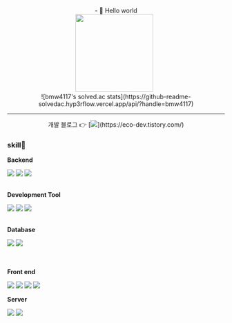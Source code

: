 

<!--
**EconomyLIM/EconomyLIM** is a ✨ _special_ ✨ repository because its `README.md` (this file) appears on your GitHub profile.

Here are some ideas to get you started:

- 🔭 I’m currently working on ...
- 🌱 I’m currently learning ...
- 👯 I’m looking to collaborate on ...
- 🤔 I’m looking for help with ...
- 💬 Ask me about ...
- 📫 How to reach me: ...
- 😄 Pronouns: ...
- ⚡ Fun fact: ...
![header](https://capsule-render.vercel.app/api?type=rounded&color=timeGradient&text=Welcome%20to%20EconomyLim's%20GitHub%20👋&animation=twinkling&fontSize=40&fontAlignY=50&fontAlign=50&height=180)
-->

<div align="center">
 <br/>
 - 🌱 Hello world
 <br/>
  <img height="180em" src="https://github-readme-stats.vercel.app/api?username=EconomyLIM&show_icons=true&include_all_commits=true"> &nbsp;
 <br/>
  ![bmw4117's solved.ac stats](https://github-readme-solvedac.hyp3rflow.vercel.app/api/?handle=bmw4117)
<hr>
개발 블로그 👉 [<img src="https://img.shields.io/badge/tistory-000000?style=for-the-badge&logo=tistory&logoColor=white">](https://eco-dev.tistory.com/) 
</div>

### <strong>skill🌱</strong> 
<p><strong>Backend</strong></p>
<div>
   <img src="https://img.shields.io/badge/Java-007396?style=for-the-badge&logo=Java&logoColor=white"> 
  <img src="https://img.shields.io/badge/Spring-6DB33F?style=for-the-badge&logo=Spring&logoColor=white">
  <img src="https://img.shields.io/badge/springboot-6DB33F?style=for-the-badge&logo=springboot&logoColor=white">
</div> <br>
<p><strong>Development Tool</strong></p>
<div>
 <img src="https://img.shields.io/badge/Eclipse IDE-2C2255?style=for-the-badge&logo=Eclipse IDE&logoColor=white">
  <img src="https://img.shields.io/badge/Visual Studio Code-007ACC?style=for-the-badge&logo=Visual Studio Code&logoColor=white">
   <img src="https://img.shields.io/badge/IntelliJ IDEA-000000?style=for-the-badge&logo=IntelliJ IDEA&logoColor=white">
</div> <br>
<p><strong>Database</strong></p>
<div>
    <img src="https://img.shields.io/badge/MySQL-4479A1?style=for-the-badge&logo=MySQL&logoColor=white"> 
    <img src="https://img.shields.io/badge/oracle-F80000?style=for-the-badge&logo=oracle&logoColor=white"> 
</div> 
<br/>
<br/>
<p><strong>Front end</strong></p>
<div>
    <img src="https://img.shields.io/badge/html5-E34F26?style=flat-square&logo=html5&logoColor=white"> 
    <img src="https://img.shields.io/badge/css-1572B6?style=flat-square&logo=css3&logoColor=white"> 
    <img src="https://img.shields.io/badge/javascript-F7DF1E?style=flat-square&logo=javascript&logoColor=black"> 
    <img src="https://img.shields.io/badge/jQuery-0769AD?style=flat&logo=jQuery&logoColor=white">
</div>
<p><strong>Server</strong></p>
<div>
    <img src="https://img.shields.io/badge/apache tomcat-F8DC75?style=for-the-badge&logo=apachetomcat&logoColor=black">
    <img src="https://img.shields.io/badge/Amazon AWS-232F3E?style=for-the-badge&logo=amazon aws&logoColor=white">  
</div> 

